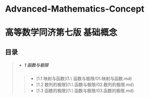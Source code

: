 # Advanced-Mathematics-Concept
# 高等数学同济第七版 基础概念

## 目录

> - ##### 1 函数与极限
> > - [1.1 映射与函数](1.\ 函数与极限/01.映射与函数.md)
> > - [1.2 数列的极限](1.\ 函数与极限/02.数列的极限.md)
> > - [1.3 函数的极限](1.\ 函数与极限/03.函数的极限.md)
>
> 







